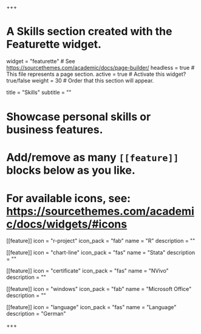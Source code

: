 +++
# A Skills section created with the Featurette widget.
widget = "featurette"  # See https://sourcethemes.com/academic/docs/page-builder/
headless = true  # This file represents a page section.
active = true  # Activate this widget? true/false
weight = 30  # Order that this section will appear.

title = "Skills"
subtitle = ""

# Showcase personal skills or business features.
# 
# Add/remove as many `[[feature]]` blocks below as you like.
# 
# For available icons, see: https://sourcethemes.com/academic/docs/widgets/#icons

[[feature]]
  icon = "r-project"
  icon_pack = "fab"
  name = "R"
  description = ""  
  
[[feature]]
  icon = "chart-line"
  icon_pack = "fas"
  name = "Stata"
  description = ""  
  
[[feature]]
  icon = "certificate"
  icon_pack = "fas"
  name = "NVivo"
  description = ""

[[feature]]
  icon = "windows"
  icon_pack = "fab"
  name = "Microsoft Office"
  description = ""

[[feature]]
  icon = "language"
  icon_pack = "fas"
  name = "Language"
  description = "German"



+++
